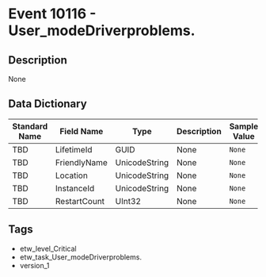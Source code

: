 # Event 10116 - User_modeDriverproblems.

## Description
None

## Data Dictionary
|Standard Name|Field Name|Type|Description|Sample Value|
|---|---|---|---|---|
|TBD|LifetimeId|GUID|None|`None`|
|TBD|FriendlyName|UnicodeString|None|`None`|
|TBD|Location|UnicodeString|None|`None`|
|TBD|InstanceId|UnicodeString|None|`None`|
|TBD|RestartCount|UInt32|None|`None`|

## Tags
* etw_level_Critical
* etw_task_User_modeDriverproblems.
* version_1